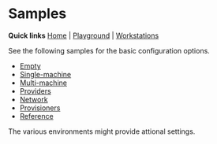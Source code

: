 # Samples

**Quick links** [Home] | [Playground] | [Workstations]  

[Home]: ../..
[Playground]: ../playground
[Workstations]: ../workstations

See the following samples for the basic configuration options.

* [Empty]
* [Single-machine]
* [Multi-machine]
* [Providers]
* [Network]
* [Provisioners]
* [Reference]

The various environments might provide attional settings.

[Empty]: empty
[Single-machine]: single-machine
[Multi-machine]: multi-machine
[Providers]: providers
[Network]: network
[Provisioners]: provisioners
[Reference]: reference